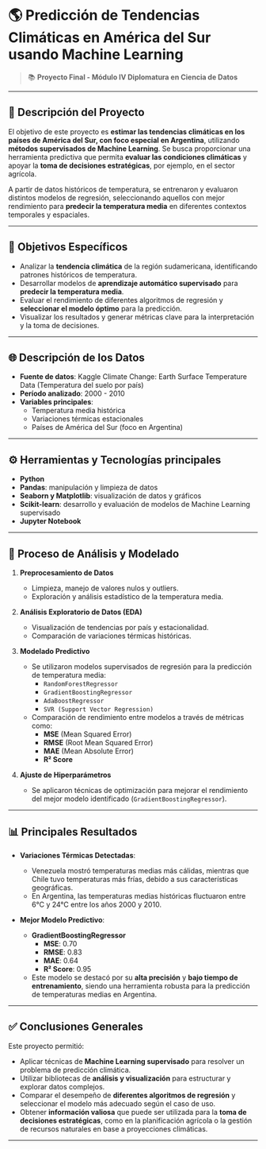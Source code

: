 # 🌎 Predicción de Tendencias Climáticas en América del Sur usando Machine Learning

> 📚 **Proyecto Final - Módulo IV Diplomatura en Ciencia de Datos**  
---

## 📌 Descripción del Proyecto

El objetivo de este proyecto es **estimar las tendencias climáticas en los países de América del Sur, con foco especial en Argentina**, utilizando **métodos supervisados de Machine Learning**. Se busca proporcionar una herramienta predictiva que permita **evaluar las condiciones climáticas** y apoyar la **toma de decisiones estratégicas**, por ejemplo, en el sector agrícola.

A partir de datos históricos de temperatura, se entrenaron y evaluaron distintos modelos de regresión, seleccionando aquellos con mejor rendimiento para **predecir la temperatura media** en diferentes contextos temporales y espaciales.

---

## 🎯 Objetivos Específicos

- Analizar la **tendencia climática** de la región sudamericana, identificando patrones históricos de temperatura.
- Desarrollar modelos de **aprendizaje automático supervisado** para **predecir la temperatura media**.
- Evaluar el rendimiento de diferentes algoritmos de regresión y **seleccionar el modelo óptimo** para la predicción.
- Visualizar los resultados y generar métricas clave para la interpretación y la toma de decisiones.

---

## 🌐 Descripción de los Datos

- **Fuente de datos**: Kaggle Climate Change: Earth Surface Temperature Data (Temperatura del suelo por país)
- **Período analizado**: 2000 - 2010
- **Variables principales**:
  - Temperatura media histórica
  - Variaciones térmicas estacionales
  - Países de América del Sur (foco en Argentina)

---

## ⚙️ Herramientas y Tecnologías principales

- **Python**
- **Pandas**: manipulación y limpieza de datos  
- **Seaborn y Matplotlib**: visualización de datos y gráficos  
- **Scikit-learn**: desarrollo y evaluación de modelos de Machine Learning supervisado  
- **Jupyter Notebook**

---

## 🔬 Proceso de Análisis y Modelado

1. **Preprocesamiento de Datos**
   - Limpieza, manejo de valores nulos y outliers.
   - Exploración y análisis estadístico de la temperatura media.

2. **Análisis Exploratorio de Datos (EDA)**
   - Visualización de tendencias por país y estacionalidad.
   - Comparación de variaciones térmicas históricas.

3. **Modelado Predictivo**
   - Se utilizaron modelos supervisados de regresión para la predicción de temperatura media:
     - `RandomForestRegressor`
     - `GradientBoostingRegressor`
     - `AdaBoostRegressor`
     - `SVR (Support Vector Regression)`
   - Comparación de rendimiento entre modelos a través de métricas como:
     - **MSE** (Mean Squared Error)
     - **RMSE** (Root Mean Squared Error)
     - **MAE** (Mean Absolute Error)
     - **R² Score**

4. **Ajuste de Hiperparámetros**
   - Se aplicaron técnicas de optimización para mejorar el rendimiento del mejor modelo identificado (`GradientBoostingRegressor`).

---

## 📊 Principales Resultados

- **Variaciones Térmicas Detectadas**:  
  - Venezuela mostró temperaturas medias más cálidas, mientras que Chile tuvo temperaturas más frías, debido a sus características geográficas.
  - En Argentina, las temperaturas medias históricas fluctuaron entre 6°C y 24°C entre los años 2000 y 2010.

- **Mejor Modelo Predictivo**:  
  - **GradientBoostingRegressor**  
    - **MSE**: 0.70  
    - **RMSE**: 0.83  
    - **MAE**: 0.64  
    - **R² Score**: 0.95  
  - Este modelo se destacó por su **alta precisión** y **bajo tiempo de entrenamiento**, siendo una herramienta robusta para la predicción de temperaturas medias en Argentina.

---

## ✅ Conclusiones Generales

Este proyecto permitió:
- Aplicar técnicas de **Machine Learning supervisado** para resolver un problema de predicción climática.
- Utilizar bibliotecas de **análisis y visualización** para estructurar y explorar datos complejos.
- Comparar el desempeño de **diferentes algoritmos de regresión** y seleccionar el modelo más adecuado según el caso de uso.
- Obtener **información valiosa** que puede ser utilizada para la **toma de decisiones estratégicas**, como en la planificación agrícola o la gestión de recursos naturales en base a proyecciones climáticas.

---

